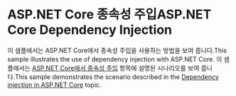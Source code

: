 # <a name="aspnet-core-dependency-injection"></a><span data-ttu-id="fde66-101">ASP.NET Core 종속성 주입</span><span class="sxs-lookup"><span data-stu-id="fde66-101">ASP.NET Core Dependency Injection</span></span>

<span data-ttu-id="fde66-102">이 샘플에서는 ASP.NET Core에서 종속성 주입을 사용하는 방법을 보여 줍니다.</span><span class="sxs-lookup"><span data-stu-id="fde66-102">This sample illustrates the use of dependency injection with ASP.NET Core.</span></span> <span data-ttu-id="fde66-103">이 샘플에서는 [ASP.NET Core에서 종속성 주입](https://docs.microsoft.com/aspnet/core/fundamentals/dependency-injection) 항목에 설명된 시나리오를 보여 줍니다.</span><span class="sxs-lookup"><span data-stu-id="fde66-103">This sample demonstrates the scenario described in the [Dependency injection in ASP.NET Core](https://docs.microsoft.com/aspnet/core/fundamentals/dependency-injection) topic.</span></span>
